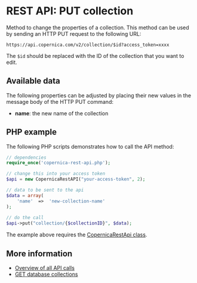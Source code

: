 # REST API: PUT collection

Method to change the properties of a collection. This method can be used by 
sending an HTTP PUT request to the following URL:

`https://api.copernica.com/v2/collection/$id?access_token=xxxx`

The `$id` should be replaced with the ID of the collection that you want to 
edit.

## Available data

The following properties can be adjusted by placing their new values 
in the message body of the HTTP PUT command:

* **name**: the new name of the collection

## PHP example

The following PHP scripts demonstrates how to call the API method:

```php
// dependencies
require_once('copernica-rest-api.php');

// change this into your access token
$api = new CopernicaRestAPI("your-access-token", 2);

// data to be sent to the api
$data = array(
    'name'  =>  'new-collection-name'
);
    
// do the call
$api->put("collection/{$collectionID}", $data);
```

The example above requires the [CopernicaRestApi class](rest-php).

## More information

* [Overview of all API calls](rest-api)
* [GET database collections](rest-get-database-collections)
